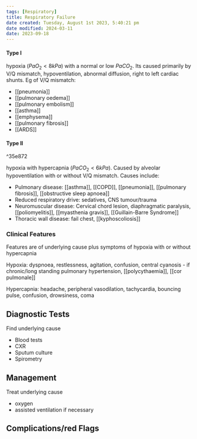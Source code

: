 ```yaml
---
tags: [Respiratory]
title: Respiratory Failure
date created: Tuesday, August 1st 2023, 5:40:21 pm
date modified: 2024-03-11
date: 2023-09-18
---
```


#### Type I

hypoxia ($PaO_2 < 8kPa$) with a normal or low $PaCO_2$. Its caused primarily by V/Q mismatch, hypoventilation, abnormal diffusion, right to left cardiac shunts. Eg of V/Q mismatch:

- [[pneumonia]]
- [[pulmonary oedema]]
- [[pulmonary embolism]]
- [[asthma]]
- [[emphysema]]
- [[pulmonary fibrosis]]
- [[ARDS]]

#### Type II

^35e872

hypoxia with hypercapnia ($PaCO_2 < 6kPa$). Caused by alveolar hypoventilation with or without V/Q mismatch. Causes include:

- Pulmonary disease: [[asthma]], [[COPD]], [[pneumonia]], [[pulmonary fibrosis]], [[obstructive sleep apnoea]]
- Reduced respiratory drive: sedatives, CNS tumour/trauma
- Neuromuscular disease: Cervical chord lesion, diaphragmatic paralysis, [[poliomyelitis]], [[myasthenia gravis]], [[Guillain-Barre Syndrome]]
- Thoracic wall disease: fail chest, [[kyphoscoliosis]]

### Clinical Features

Features are of underlying cause plus symptoms of hypoxia with or without hypercapnia

Hypoxia: dyspnoea, restlessness, agitation, confusion, central cyanosis - if chronic/long standing pulmonary hypertension, [[polycythaemia]], [[cor pulmonale]]

Hypercapnia: headache, peripheral vasodilation, tachycardia, bouncing pulse, confusion, drowsiness, coma

## Diagnostic Tests

Find underlying cause

- Blood tests
- CXR
- Sputum culture
- Spirometry

## Management

Treat underlying cause

- oxygen
- assisted ventilation if necessary

## Complications/red Flags
